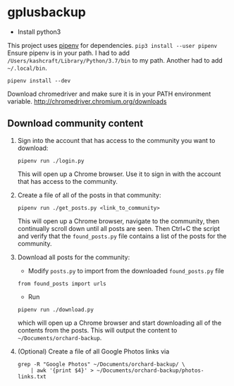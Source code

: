 # gplusbackup

*   Install python3

This project uses [pipenv](https://pipenv.readthedocs.io/en/latest/) for
dependencies. `pip3 install --user pipenv` Ensure pipenv is in your path. I had
to add `/Users/kashcraft/Library/Python/3.7/bin` to my path. Another had to add
`~/.local/bin`.

```
pipenv install --dev
```

Download chromedriver and make sure it is in your PATH environment variable.
http://chromedriver.chromium.org/downloads

## Download community content

1.  Sign into the account that has access to the community you want to download:

    ```
    pipenv run ./login.py
    ```

    This will open up a Chrome browser. Use it to sign in with the account that
    has access to the community.

1.  Create a file of all of the posts in that community:

    ```
    pipenv run ./get_posts.py <link_to_community>
    ```

    This will open up a Chrome browser, navigate to the community, then
    continually scroll down until all posts are seen. Then Ctrl+C the script and
    verify that the `found_posts.py` file contains a list of the posts for the
    community.

1.  Download all posts for the community:

    *   Modify `posts.py` to import from the downloaded `found_posts.py` file

    ```
    from found_posts import urls
    ```

    *   Run

    ```
    pipenv run ./download.py
    ```

    which will open up a Chrome browser and start downloading all of the
    contents from the posts. This will output the content to
    `~/Documents/orchard-backup`.

1.  (Optional) Create a file of all Google Photos links via

    ```
    grep -R "Google Photos" ~/Documents/orchard-backup/ \
        | awk '{print $4}' > ~/Documents/orchard-backup/photos-links.txt
    ```
